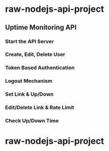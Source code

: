 # raw-nodejs-api-project
## Uptime Monitoring API
### Start the API Server
### Create, Edit, Delete User
### Token Based Authentication
### Logout Mechanism
### Set Link & Up/Down
### Edit/Delete Link & Rate Limit
### Check Up/Down Time
# raw-nodejs-api-project
